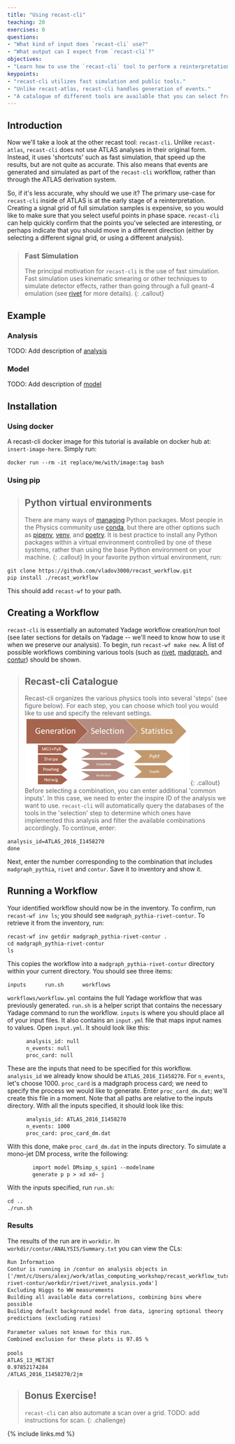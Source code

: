 ```yaml
---
title: "Using recast-cli"
teaching: 20
exercises: 0
questions:
- "What kind of input does `recast-cli` use?"
- "What output can I expect from `recast-cli`?"
objectives:
- "Learn how to use the `recast-cli` tool to perform a reinterpretation."
keypoints:
- "recast-cli utilizes fast simulation and public tools."
- "Unlike recast-atlas, recast-cli handles generation of events."
- "A catalogue of different tools are available that you can select from."
---
```


## Introduction
Now we'll take a look at the other recast tool: `recast-cli`. Unlike `recast-atlas`, `recast-cli` does not use ATLAS analyses in their original form. Instead, it uses 'shortcuts' such as fast simulation, that speed up the results, but are not quite as accurate. This also means that events are generated and simulated as part of the `recast-cli` workflow, rather than through the ATLAS derivation system. 

So, if it's less accurate, why should we use it? The primary use-case for `recast-cli` inside of ATLAS is at the early stage of a reinterpretation. Creating a signal grid of full simulation samples is expensive, so you would like to make sure that you select useful points in phase space. `recast-cli` can help quickly confirm that the points you've selected are interesting, or perhaps indicate that you should move in a different direction (either by selecting a different signal grid, or using a different analysis).

> ### Fast Simulation
> The principal motivation for `recast-cli` is the use of fast simulation. Fast simulation uses kinematic smearing or other techniques to simulate detector effects, rather than going through a full geant-4 emulation (see [rivet](https://arxiv.org/abs/1910.01637) for more details).
{: .callout}

## Example
### Analysis
TODO: Add description of [analysis](https://arxiv.org/abs/1605.03814)
### Model
TODO: Add description of [model](http://feynrules.irmp.ucl.ac.be/wiki/DMsimp)

## Installation

### Using docker
A recast-cli docker image for this tutorial is available on docker hub at: `insert-image-here`. Simply run:
~~~
docker run --rm -it replace/me/with/image:tag bash
~~~

### Using pip
> ## Python virtual environments
> There are many ways of [managing](https://packaging.python.org/tutorials/managing-dependencies/) Python packages. Most people in the Physics community use [conda](https://docs.conda.io/en/latest/), but there are other options such as [pipenv](https://pipenv-fork.readthedocs.io/en/latest/), [venv](https://docs.python.org/3/library/venv.html), and [poetry](https://python-poetry.org/). It is best practice to install any Python packages within a virtual environment controlled by one of these systems, rather than using the base Python environment on your machine.
{: .callout}
In your favorite python virtual environment, run:
~~~
git clone https://github.com/vladov3000/recast_workflow.git
pip install ./recast_workflow
~~~
This should add `recast-wf` to your path.

## Creating a Workflow
`recast-cli` is essentially an automated Yadage workflow creation/run tool (see later sections for details on Yadage -- we'll need to know how to use it when we preserve our analysis). To begin, run `recast-wf make new`. A list of possible workflows combining various tools (such as [rivet](https://rivet.hepforge.org/), [madgraph](http://madgraph.phys.ucl.ac.be/), and [contur](https://hepcedar.gitlab.io/contur-webpage/)) should be shown. 

> ## Recast-cli Catalogue
> Recast-cli organizes the various physics tools into several 'steps' (see figure below). For each step, you can choose which tool you would like to use and specify the relevant settings.
> <img src="../fig/recast_cli_catalogue.png" alt="Recast-cli Catalogue" style="width:375px">
{: .callout}
Before selecting a combination, you can enter additional 'common inputs'. In this case, we need to enter the inspire ID of the analysis we want to use. `recast-cli` will automatically query the databases of the tools in the 'selection' step to determine which ones have implemented this analysis and filter the available combinations accordingly. To continue, enter:
~~~
analysis_id=ATLAS_2016_I1458270
done
~~~
Next, enter the number corresponding to the combination that includes `madgraph_pythia`, `rivet` and `contur`. Save it to inventory and show it. 

## Running a Workflow
Your identified workflow should now be in the inventory. To confirm, run `recast-wf inv ls`; you should see `madgraph_pythia-rivet-contur`. To retrieve it from the inventory, run:
~~~
recast-wf inv getdir madgraph_pythia-rivet-contur .
cd madgraph_pythia-rivet-contur
ls
~~~ 
This copies the workflow into a `madgraph_pythia-rivet-contur` directory within your current directory. You should see three items:
~~~
inputs		run.sh		workflows
~~~
`workflows/workflow.yml` contains the full Yadage workflow that was previously generated. `run.sh` is a helper script that contains the necessary Yadage command to run the workflow. `inputs` is where you should place all of your input files. It also contains an `input.yml` file that maps input names to values. Open `input.yml`. It should look like this:
~~~
      analysis_id: null
      n_events: null
      proc_card: null
~~~
These are the inputs that need to be specified for this workflow. `analysis_id` we already know should be `ATLAS_2016_I1458270`. For `n_events`, let's choose 1000. `proc_card` is a madgraph process card; we need to specify the process we would like to generate. Enter `proc_card_dm.dat`; we'll create this file in a moment. Note that all paths are relative to the inputs directory. With all the inputs specified, it should look like this:
~~~
      analysis_id: ATLAS_2016_I1458270
      n_events: 1000
      proc_card: proc_card_dm.dat
~~~

With this done, make `proc_card_dm.dat` in the inputs directory. To simulate a mono-jet DM process, write the following:
~~~
        import model DMsimp_s_spin1 --modelname
        generate p p > xd xd~ j
~~~

With the inputs specified, run `run.sh`:
~~~
cd ..
./run.sh
~~~

### Results
The results of the run are in `workdir`. In `workdir/contur/ANALYSIS/Summary.txt` you can view the CLs:
~~~
Run Information 
Contur is running in /contur on analysis objects in ['/mnt/c/Users/alexj/work/atlas_computing_workshop/recast_workflow_tutorial/madgraph_pythia-rivet-contur/workdir/rivet/rivet_analysis.yoda']
Excluding Higgs to WW measurements 
Building all available data correlations, combining bins where possible 
Building default background model from data, ignoring optional theory predictions (excluding ratios) 

Parameter values not known for this run.
Combined exclusion for these plots is 97.85 % 

pools
ATLAS_13_METJET
0.97852174284
/ATLAS_2016_I1458270/2jm
~~~

> ## Bonus Exercise!
> `recast-cli` can also automate a scan over a grid. TODO: add instructions for scan.
{: .challenge}

{% include links.md %}


